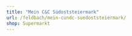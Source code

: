 ```yaml
---
title: "Mein C&C Südoststeiermark"
url: /feldbach/mein-cundc-suedoststeiermark/
shop: Supermarkt
---
```

